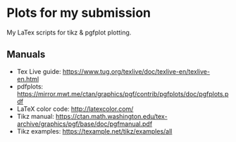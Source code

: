 # Plots for my submission
My LaTex scripts for tikz & pgfplot plotting.

## Manuals
- Tex Live guide: https://www.tug.org/texlive/doc/texlive-en/texlive-en.html
- pdfplots: https://mirror.mwt.me/ctan/graphics/pgf/contrib/pgfplots/doc/pgfplots.pdf
- LaTeX color code: http://latexcolor.com/
- Tikz manual: https://ctan.math.washington.edu/tex-archive/graphics/pgf/base/doc/pgfmanual.pdf
- Tikz examples: https://texample.net/tikz/examples/all

